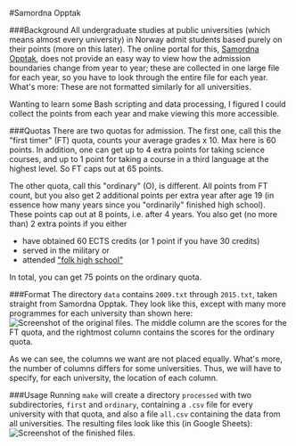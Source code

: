 #Samordna Opptak

###Background
All undergraduate studies at public universities (which means almost every university) in Norway admit students based purely on their points (more on this later). The online portal for this, [Samordna Opptak](http://www.samordnaopptak.no/), does not provide an easy way to view how the admission boundaries change from year to year; these are collected in one large file for each year, so you have to look through the entire file for each year. What's more: These are not formatted similarly for all universities.

Wanting to learn some Bash scripting and data processing, I figured I could collect the points from each year and make viewing this more accessible.

###Quotas
There are two quotas for admission. The first one, call this the "first timer" (FT) quota, counts your average grades x 10. Max here is 60 points. In addition, one can get up to 4 extra points for taking science courses, and up to 1 point for taking a course in a third language at the highest level. So FT caps out at 65 points.

The other quota, call this "ordinary" (O), is different. All points from FT count, but you also get 2 additional points per extra year after age 19 (in essence how many years since you "ordinarily" finished high school). These points cap out at 8 points, i.e. after 4 years. You also get (no more than) 2 extra points if you either

* have obtained 60 ECTS credits (or 1 point if you have 30 credits)
* served in the military or
* attended ["folk high school"](https://en.wikipedia.org/wiki/Folk_high_school)

In total, you can get 75 points on the ordinary quota.

###Format
The directory `data` contains `2009.txt` through `2015.txt`, taken straight from Samordna Opptak. They look like this, except with many more programmes for each university than shown here:
![Screenshot of the original files.](http://i.imgur.com/5NVaupi.png)
The middle column are the scores for the FT quota, and the rightmost column contains the scores for the ordinary quota.

As we can see, the columns we want are not placed equally. What's more, the number of columns differs for some universities. Thus, we will have to specify, for each university, the location of each column.

###Usage
Running `make` will create a directory `processed` with two subdirectories, `first` and `ordinary`, containing a `.csv` file for every university with that quota, and also a file `all.csv` containing the data from all universities.
The resulting files look like this (in Google Sheets):
![Screenshot of the finished files.](http://i.imgur.com/3iu6Kkp.png)
